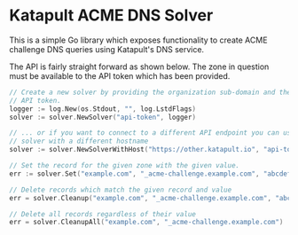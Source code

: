 # Katapult ACME DNS Solver

This is a simple Go library which exposes functionality to create ACME challenge DNS queries using Katapult's DNS service.

The API is fairly straight forward as shown below. The zone in question must be available to the API token which has been provided.

```go
// Create a new solver by providing the organization sub-domain and the
// API token.
logger := log.New(os.Stdout, "", log.LstdFlags)
solver := solver.NewSolver("api-token", logger)

// ... or if you want to connect to a different API endpoint you can use a 
// solver with a different hostname
solver := solver.NewSolverWithHost("https://other.katapult.io", "api-token", logger)

// Set the record for the given zone with the given value.
err := solver.Set("example.com", "_acme-challenge.example.com", "abcdef")

// Delete records which match the given record and value
err = solver.Cleanup("example.com", "_acme-challenge.example.com", "abcdef")

// Delete all records regardless of their value
err = solver.CleanupAll("example.com", "_acme-challenge.example.com")
```
